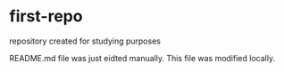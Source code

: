 # first-repo
repository created for studying purposes

README.md file was just eidted manually. This file was modified locally.
